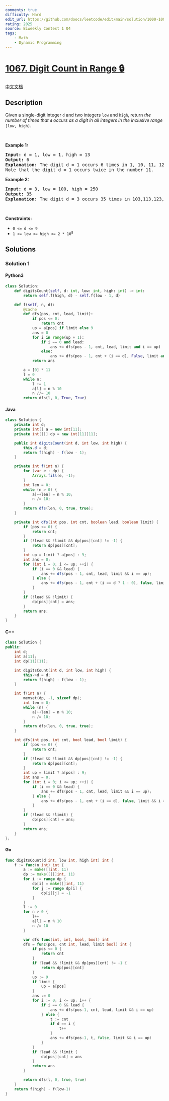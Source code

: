 ```yaml
---
comments: true
difficulty: Hard
edit_url: https://github.com/doocs/leetcode/edit/main/solution/1000-1099/1067.Digit%20Count%20in%20Range/README_EN.md
rating: 2025
source: Biweekly Contest 1 Q4
tags:
    - Math
    - Dynamic Programming
---
```


<!-- problem:start -->

# [1067. Digit Count in Range 🔒](https://leetcode.com/problems/digit-count-in-range)

[中文文档](/solution/1000-1099/1067.Digit%20Count%20in%20Range/README.md)

## Description

<!-- description:start -->

<p>Given a single-digit integer <code>d</code> and two integers <code>low</code> and <code>high</code>, return <em>the number of times that </em><code>d</code><em> occurs as a digit in all integers in the inclusive range </em><code>[low, high]</code>.</p>

<p>&nbsp;</p>
<p><strong class="example">Example 1:</strong></p>

<pre>
<strong>Input:</strong> d = 1, low = 1, high = 13
<strong>Output:</strong> 6
<strong>Explanation:</strong> The digit d = 1 occurs 6 times in 1, 10, 11, 12, 13.
Note that the digit d = 1 occurs twice in the number 11.
</pre>

<p><strong class="example">Example 2:</strong></p>

<pre>
<strong>Input:</strong> d = 3, low = 100, high = 250
<strong>Output:</strong> 35
<strong>Explanation:</strong> The digit d = 3 occurs 35 times in 103,113,123,130,131,...,238,239,243.
</pre>

<p>&nbsp;</p>
<p><strong>Constraints:</strong></p>

<ul>
	<li><code>0 &lt;= d &lt;= 9</code></li>
	<li><code>1 &lt;= low &lt;= high &lt;= 2 * 10<sup>8</sup></code></li>
</ul>

<!-- description:end -->

## Solutions

<!-- solution:start -->

### Solution 1

<!-- tabs:start -->

#### Python3

```python
class Solution:
    def digitsCount(self, d: int, low: int, high: int) -> int:
        return self.f(high, d) - self.f(low - 1, d)

    def f(self, n, d):
        @cache
        def dfs(pos, cnt, lead, limit):
            if pos <= 0:
                return cnt
            up = a[pos] if limit else 9
            ans = 0
            for i in range(up + 1):
                if i == 0 and lead:
                    ans += dfs(pos - 1, cnt, lead, limit and i == up)
                else:
                    ans += dfs(pos - 1, cnt + (i == d), False, limit and i == up)
            return ans

        a = [0] * 11
        l = 0
        while n:
            l += 1
            a[l] = n % 10
            n //= 10
        return dfs(l, 0, True, True)
```

#### Java

```java
class Solution {
    private int d;
    private int[] a = new int[11];
    private int[][] dp = new int[11][11];

    public int digitsCount(int d, int low, int high) {
        this.d = d;
        return f(high) - f(low - 1);
    }

    private int f(int n) {
        for (var e : dp) {
            Arrays.fill(e, -1);
        }
        int len = 0;
        while (n > 0) {
            a[++len] = n % 10;
            n /= 10;
        }
        return dfs(len, 0, true, true);
    }

    private int dfs(int pos, int cnt, boolean lead, boolean limit) {
        if (pos <= 0) {
            return cnt;
        }
        if (!lead && !limit && dp[pos][cnt] != -1) {
            return dp[pos][cnt];
        }
        int up = limit ? a[pos] : 9;
        int ans = 0;
        for (int i = 0; i <= up; ++i) {
            if (i == 0 && lead) {
                ans += dfs(pos - 1, cnt, lead, limit && i == up);
            } else {
                ans += dfs(pos - 1, cnt + (i == d ? 1 : 0), false, limit && i == up);
            }
        }
        if (!lead && !limit) {
            dp[pos][cnt] = ans;
        }
        return ans;
    }
}
```

#### C++

```cpp
class Solution {
public:
    int d;
    int a[11];
    int dp[11][11];

    int digitsCount(int d, int low, int high) {
        this->d = d;
        return f(high) - f(low - 1);
    }

    int f(int n) {
        memset(dp, -1, sizeof dp);
        int len = 0;
        while (n) {
            a[++len] = n % 10;
            n /= 10;
        }
        return dfs(len, 0, true, true);
    }

    int dfs(int pos, int cnt, bool lead, bool limit) {
        if (pos <= 0) {
            return cnt;
        }
        if (!lead && !limit && dp[pos][cnt] != -1) {
            return dp[pos][cnt];
        }
        int up = limit ? a[pos] : 9;
        int ans = 0;
        for (int i = 0; i <= up; ++i) {
            if (i == 0 && lead) {
                ans += dfs(pos - 1, cnt, lead, limit && i == up);
            } else {
                ans += dfs(pos - 1, cnt + (i == d), false, limit && i == up);
            }
        }
        if (!lead && !limit) {
            dp[pos][cnt] = ans;
        }
        return ans;
    }
};
```

#### Go

```go
func digitsCount(d int, low int, high int) int {
	f := func(n int) int {
		a := make([]int, 11)
		dp := make([][]int, 11)
		for i := range dp {
			dp[i] = make([]int, 11)
			for j := range dp[i] {
				dp[i][j] = -1
			}
		}
		l := 0
		for n > 0 {
			l++
			a[l] = n % 10
			n /= 10
		}

		var dfs func(int, int, bool, bool) int
		dfs = func(pos, cnt int, lead, limit bool) int {
			if pos <= 0 {
				return cnt
			}
			if !lead && !limit && dp[pos][cnt] != -1 {
				return dp[pos][cnt]
			}
			up := 9
			if limit {
				up = a[pos]
			}
			ans := 0
			for i := 0; i <= up; i++ {
				if i == 0 && lead {
					ans += dfs(pos-1, cnt, lead, limit && i == up)
				} else {
					t := cnt
					if d == i {
						t++
					}
					ans += dfs(pos-1, t, false, limit && i == up)
				}
			}
			if !lead && !limit {
				dp[pos][cnt] = ans
			}
			return ans
		}

		return dfs(l, 0, true, true)
	}
	return f(high) - f(low-1)
}
```

<!-- tabs:end -->

<!-- solution:end -->

<!-- problem:end -->
